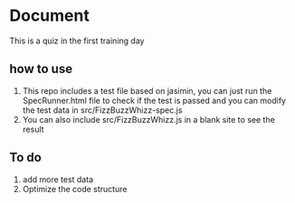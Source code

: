 # Document
This is a quiz in the first training day
## how to use
1. This repo includes a test file based on jasimin, you can just run the SpecRunner.html file to check if the test is passed and you can modify the test data in src/FizzBuzzWhizz-spec.js 
2. You can also include src/FizzBuzzWhizz.js in a blank site to see the result
## To do
1. add more test data
2. Optimize the code structure

